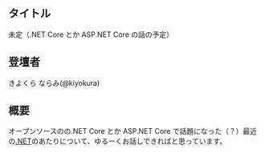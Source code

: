 ## タイトル

未定（.NET Core とか ASP.NET Core の話の予定）

## 登壇者

きよくら ならみ(@kiyokura)

## 概要
オープンソースのの.NET Core とか ASP.NET Core で話題になった（？）最近の[.NET](http://dot.net/)のあたりについて、ゆるーくお話しできればと思っています。


